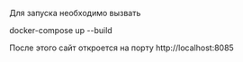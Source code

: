 Для запуска необходимо вызвать 

docker-compose up --build

После этого сайт откроется на порту http://localhost:8085
